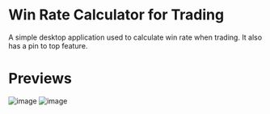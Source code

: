 # Win Rate Calculator for Trading
A simple desktop application used to calculate win rate when trading. 
It also has a pin to top feature.
# Previews
![image](https://user-images.githubusercontent.com/115775088/214758589-f6f30f07-311d-4d3a-8ae0-7930a5e5eb1a.png)
![image](https://user-images.githubusercontent.com/115775088/214758756-39e2d218-5132-4e3b-b8c2-c2e7d8d304ae.png)

